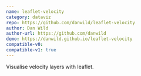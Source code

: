 ```yaml
---
name: leaflet-velocity
category: dataviz
repo: https://github.com/danwild/leaflet-velocity
author: Dan Wild
author-url: https://github.com/danwild
demo: https://danwild.github.io/leaflet-velocity
compatible-v0:
compatible-v1: true
---
```


Visualise velocity layers with leaflet.
